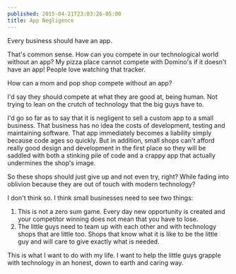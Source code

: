 ```yaml
---
published: 2015-04-21T23:03:26-05:00
title: App Negligence
---
```

Every business should have an app.

That's common sense. How can you compete in our technological world without an
app? My pizza place cannot compete with Domino's if it doesn't have an app!
People love watching that tracker. 

How can a mom and pop shop compete without an app?

I'd say they should compete at what they are good at, being human. Not trying to lean on the crutch of technology that the big guys have to.

I'd go so far as to say that it is negligent to sell a custom app to a small business. That business has no idea the costs of development, testing and maintaining software. That app immediately becomes a liability simply because code ages so quickly. But in addition, small shops can't afford really good design and development in the first place so they will be saddled with both a stinking pile of code and a crappy app that actually undermines the shop's image.

So these shops should just give up and not even try, right? While fading into oblivion because they are out of touch with modern technology?

I don't think so. I think small businesses need to see two things:

1. This is not a zero sum game. Every day new opportunity is created and your competitor winning does not mean that you have to lose.
2. The little guys need to team up with each other and with technology shops that are little too. Shops that know what it is like to be the little guy and will care to give exactly what is needed.

This is what I want to do with my life. I want to help the little guys grapple with technology in an honest, down to earth and caring way.

